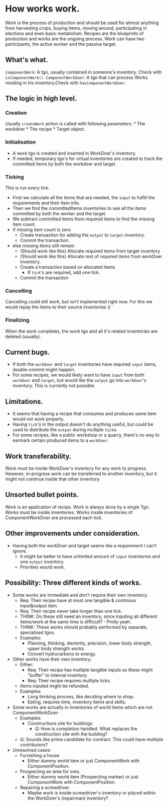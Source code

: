 # How works work.

Work is the process of production and should be used for almost anything from harvesting crops, buying items, moving around, participating in elections and even basic metabolism. Recipes are the blueprints of production and works are the ongoing process. Work can have two participants, the active worker and the passive target.

## What's what.

`ComponentWork`: A tgo, usually contained in someone's inventory. Check with `isComponentWork()`.
`ComponentWorkDoer`: A tgo that can process Works residing in his inventory.Check with `hasComponentWorkDoer`.

## The logic in high level.

### Creation

Usually `createWork` action is called with following parameters:
	* The workdoer
	* The recipe
	* Target object.

### Initialisation

* A work tgo is created and inserted in WorkDoer's inventory.
* If needed, temporary tgo's for virtual inventories are created to track the committed items by both the workdoer and target.

### Ticking

This is run every tick.

* First we calculate all the items that are needed, the `input` to fulfill the requirements and their item info.
* Then we find the committedItems inventories to see all the items committed by both the worker and the target.
* We subtract committed items from required items to find the missing item count.
* If missing item count is zero
	* Create transaction for adding the `output` to `target` inventory.
	* Commit the transaction.
* else missing items still remain
	* (Should work like this) Allocate required items from target inventory
	* (Should work like this) Allocate rest of required items from workDoer inventory.
	* Create a transaction based on allocated items
		* If `tick`'s are required, add one tick.
	* Commit the transaction

### Cancelling

Cancelling could still work, but isn't implemented right now. For this we would repay the items to their source inventories ()

### Finalizing

When the work completes, the work tgo and all it's related inventories are deleted (usually).

## Current bugs.

* If both the `workDoer` and `target` inventories have required `input` items, double-commit might happen.
* For some recipes, we would likely want to have `input` from both `workDoer` and `target`, but would like the `output` go into `workDoer`'s inventory. This is currently not possible.

## Limitations.

* It seems that having a recipe that consumes and produces same item would not work properly.
* Having `tick`'s in the output doesn't do anything useful, but could be used to distribute the `output` during multiple `tick`s.
* For some recipes, like a public workshop or a quarry, there's no way to earmark certain produced items to a `workDoer`.

## Work transferability.

Work must be inside WorkDoer's inventory for any work to progress. However, in-progress work can be transferred to another inventory, but it might not continue inside that other inventory.

## Unsorted bullet points.

Work is an application of recipe. Work is always done by a single Tgo.
Works must be inside inventories.
Works inside inventories of ComponentWorkDoer are processed each tick.

## Other improvements under consideration.

* Having both the workDoer and target seems like a requirement I can't ignore.
	* It might be better to have unlimited amount of `input` inventories and one `output` inventory.
	* Priorities would work.

## Possibility: Three different kinds of works.

* Some works are immediate and don't require their own inventory:
	* Req: Their recipe have at most one tangible & continous input&output item.
	* Req: Their recipe never take longer than one tick.
	* THINK: Do these still need an inventory, since inputing all different items/work at the same time is difficult? - Prolly yeah.
	* THINK: These works should probably performed by separate, specialised tgos.
	* Examples:
		* Planning, thinking, dexterity, precision, lower body strength, upper body strength works.
		* Convert hydrocarbons to energy.
* Other works have their own inventory:
	* Either:
		* Req: Their recipe has multiple tangible inputs so these might "buffer" to internal inventory.
		* Req: Their recipe requires multiple ticks.
	* Items inputed might be refunded.
	* Examples:
		* Long thinking process, like deciding where to shop.
		* Eating, requires time, inventory items and skills.
* Some works are actually in inventories of world items which are not ComponentWorkDoer:
	* Examples:
		* Constructions site for buildings.
			* Q: How is completion handled. What replaces the construction site with the building?
	* Q: Sounds like prime candidate for contract. This could have multiple contributors?
* Unresolved cases:
	* Furnishing a house
		* Either dummy world item or just ComponentWork with ComponentPosition.
	* Prospecting an area for ores.
		* Either dummy world item (Prospecting marker) or just ComponentWork with ComponentPosition.
	* Repairing a screwdriver.
		* Maybe work is inside screwdriver's inventory or placed within the WorkDoer's (repairman) inventory?
